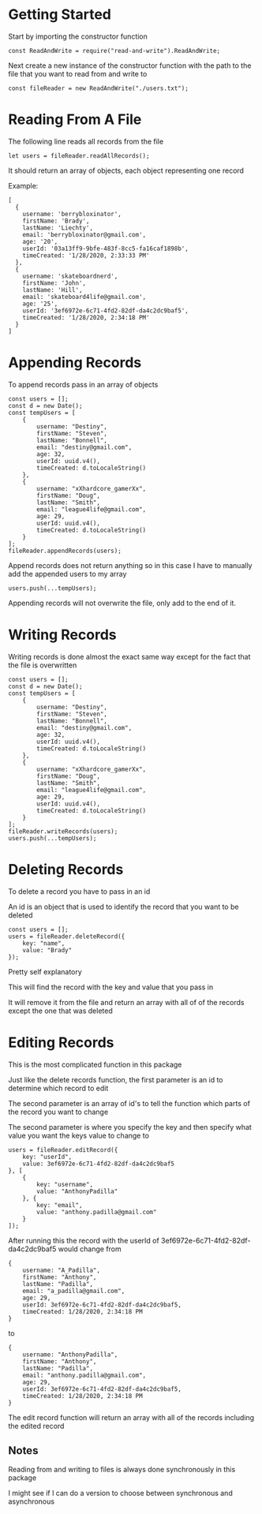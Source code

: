 # Getting Started

Start by importing the constructor function

```
const ReadAndWrite = require("read-and-write").ReadAndWrite;
```

Next create a new instance of the constructor function with the path to the file that you want to read from and write to

```
const fileReader = new ReadAndWrite("./users.txt");
```

# Reading From A File

The following line reads all records from the file

```
let users = fileReader.readAllRecords();
```

It should return an array of objects, each object representing one record

Example:
```
[
  {
    username: 'berrybloxinator',
    firstName: 'Brady',
    lastName: 'Liechty',
    email: 'berrybloxinator@gmail.com',
    age: '20',
    userId: '03a13ff9-9bfe-483f-8cc5-fa16caf1898b',
    timeCreated: '1/28/2020, 2:33:33 PM'
  },
  {
    username: 'skateboardnerd',
    firstName: 'John',
    lastName: 'Hill',
    email: 'skateboard4life@gmail.com',
    age: '25',
    userId: '3ef6972e-6c71-4fd2-82df-da4c2dc9baf5',
    timeCreated: '1/28/2020, 2:34:18 PM'
  }
]

```

# Appending Records

To append records pass in an array of objects

```
const users = [];
const d = new Date();
const tempUsers = [
    {
        username: "Destiny",
        firstName: "Steven",
        lastName: "Bonnell",
        email: "destiny@gmail.com",
        age: 32,
        userId: uuid.v4(),
        timeCreated: d.toLocaleString()
    },
    {
        username: "xXhardcore_gamerXx",
        firstName: "Doug",
        lastName: "Smith",
        email: "league4life@gmail.com",
        age: 29,
        userId: uuid.v4(),
        timeCreated: d.toLocaleString()
    }
];
fileReader.appendRecords(users);
```

Append records does not return anything so in this case I have to manually add the appended users to my array

```
users.push(...tempUsers);
```

Appending records will not overwrite the file, only add to the end of it.

# Writing Records

Writing records is done almost the exact same way except for the fact that the file is overwritten

```
const users = [];
const d = new Date();
const tempUsers = [
    {
        username: "Destiny",
        firstName: "Steven",
        lastName: "Bonnell",
        email: "destiny@gmail.com",
        age: 32,
        userId: uuid.v4(),
        timeCreated: d.toLocaleString()
    },
    {
        username: "xXhardcore_gamerXx",
        firstName: "Doug",
        lastName: "Smith",
        email: "league4life@gmail.com",
        age: 29,
        userId: uuid.v4(),
        timeCreated: d.toLocaleString()
    }
];
fileReader.writeRecords(users);
users.push(...tempUsers);
```

# Deleting Records

To delete a record you have to pass in an id

An id is an object that is used to identify the record that you want to be deleted

```
const users = [];
users = fileReader.deleteRecord({
    key: "name",
    value: "Brady"
});
```

Pretty self explanatory

This will find the record with the key and value that you pass in

It will remove it from the file and return an array with all of of the records except the one that was deleted

# Editing Records

This is the most complicated function in this package

Just like the delete records function, the first parameter is an id to determine which record to edit

The second parameter is an array of id's to tell the function which parts of the record you want to change

The second parameter is where you specify the key and then specify what value you want the keys value to change to

```
users = fileReader.editRecord({
    key: "userId",
    value: 3ef6972e-6c71-4fd2-82df-da4c2dc9baf5
}, [
    {
        key: "username",
        value: "AnthonyPadilla"
    }, {
        key: "email",
        value: "anthony.padilla@gmail.com"
    }
]);
```

After running this the record with the userId of 3ef6972e-6c71-4fd2-82df-da4c2dc9baf5 would change from

```
{
    username: "A_Padilla",
    firstName: "Anthony",
    lastName: "Padilla",
    email: "a_padilla@gmail.com",
    age: 29,
    userId: 3ef6972e-6c71-4fd2-82df-da4c2dc9baf5,
    timeCreated: 1/28/2020, 2:34:18 PM
}
```

to

```
{
    username: "AnthonyPadilla",
    firstName: "Anthony",
    lastName: "Padilla",
    email: "anthony.padilla@gmail.com",
    age: 29,
    userId: 3ef6972e-6c71-4fd2-82df-da4c2dc9baf5,
    timeCreated: 1/28/2020, 2:34:18 PM
}
```

The edit record function will return an array with all of the records including the edited record

## Notes

Reading from and writing to files is always done synchronously in this package

I might see if I can do a version to choose between synchronous and asynchronous